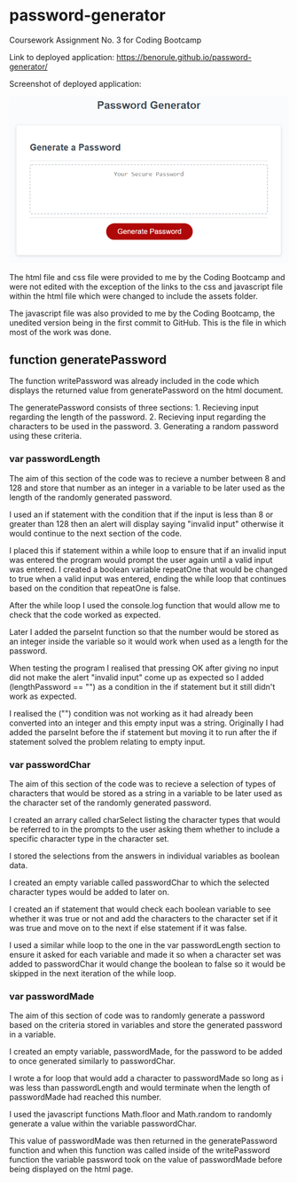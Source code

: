 # password-generator
Coursework Assignment No. 3 for Coding Bootcamp

Link to deployed application: https://benorule.github.io/password-generator/

Screenshot of deployed application:

![Index file screenshot](/assets/password-generator-screenshot.png?raw=true "Application Screenshot")

The html file and css file were provided to me by the Coding Bootcamp and were not edited with the exception of the links to the css and javascript file within the html file which were changed to include the assets folder.

The javascript file was also provided to me by the Coding Bootcamp, the unedited version being in the first commit to GitHub. This is the file in which most of the work was done.

## function generatePassword

The function writePassword was already included in the code which displays the returned value from generatePassword on the html document.

The generatePassword consists of three sections: 
	1. Recieving input regarding the length of the password. 
	2. Recieving input regarding the characters to be used in the password.
	3. Generating a random password using these criteria.

### var passwordLength

The aim of this section of the code was to recieve a number between 8 and 128 and store that number as an integer in a variable to be later used as the length of the randomly generated password.

I used an if statement with the condition that if the input is less than 8 or greater than 128 then an alert will display saying "invalid input" otherwise it would continue to the next section of the code.

I placed this if statement within a while loop to ensure that if an invalid input was entered the program would prompt the user again until a valid input was entered. I created a boolean variable repeatOne that would be changed to true when a valid input was entered, ending the while loop that continues based on the condition that repeatOne is false.

After the while loop I used the console.log function that would allow me to check that the code worked as expected.

Later I added the parseInt function so that the number would be stored as an integer inside the variable so it would work when used as a length for the password.

When testing the program I realised that pressing OK after giving no input did not make the alert "invalid input" come up as expected so I added (lengthPassword == "") as a condition in the if statement but it still didn't work as expected.

I realised the ("") condition was not working as it had already been converted into an integer and this empty input was a string. Originally I had added the parseInt before the if statement but moving it to run after the if statement solved the problem relating to empty input.

### var passwordChar

The aim of this section of the code was to recieve a selection of types of characters that would be stored as a string in a variable to be later used as the character set of the randomly generated password.

I created an arrary called charSelect listing the character types that would be referred to in the prompts to the user asking them whether to include a specific character type in the character set.

I stored the selections from the answers in individual variables as boolean data.

I created an empty variable called passwordChar to which the selected character types would be added to later on.

I created an if statement that would check each boolean variable to see whether it was true or not and add the characters to the character set if it was true and move on to the next if else statement if it was false.

I used a similar while loop to the one in the var passwordLength section to ensure it asked for each variable and made it so when a character set was added to passwordChar it would change the boolean to false so it would be skipped in the next iteration of the while loop.

### var passwordMade

The aim of this section of code was to randomly generate a password based on the criteria stored in variables and store the generated password in a variable.

I created an empty variable, passwordMade, for the password to be added to once generated similarly to passwordChar.

I wrote a for loop that would add a character to passwordMade so long as i was less than passwordLength and would terminate when the length of passwordMade had reached this number.

I used the javascript functions Math.floor and Math.random to randomly generate a value within the variable passwordChar.

This value of passwordMade was then returned in the generatePassword function and when this function was called inside of the writePassword function the variable password took on the value of passwordMade before being displayed on the html page.

